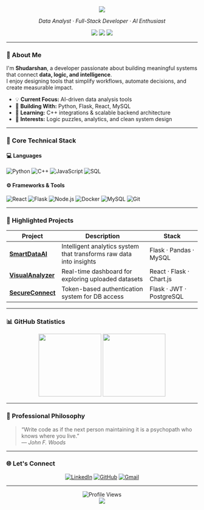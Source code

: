 <!-- 🌿 Professional & Modern GitHub Profile README -->
<div align="center">

<img src="https://capsule-render.vercel.app/api?type=waving&color=0:3b82f6,100:9333ea&height=160&section=header&text=Shudarshan&fontAlignY=35&fontColor=ffffff&fontSize=45" />

<p>
  <em>Data Analyst · Full-Stack Developer · AI Enthusiast</em>
</p>

<a href="https://www.linkedin.com/in/yourlinkedin"><img src="https://img.shields.io/badge/LinkedIn-0077B5?style=for-the-badge&logo=linkedin&logoColor=white"/></a>
<a href="mailto:yourname@gmail.com"><img src="https://img.shields.io/badge/Email-D14836?style=for-the-badge&logo=gmail&logoColor=white"/></a>
<a href="https://github.com/JShudarshan"><img src="https://img.shields.io/badge/GitHub-181717?style=for-the-badge&logo=github&logoColor=white"/></a>

</div>

---

### 👋 About Me

I'm **Shudarshan**, a developer passionate about building meaningful systems that connect **data, logic, and intelligence**.  
I enjoy designing tools that simplify workflows, automate decisions, and create measurable impact.

- 💡 **Current Focus:** AI-driven data analysis tools  
- 🔭 **Building With:** Python, Flask, React, MySQL  
- 🧠 **Learning:** C++ integrations & scalable backend architecture  
- 🧩 **Interests:** Logic puzzles, analytics, and clean system design  

---

### 🧰 Core Technical Stack

#### 💻 Languages
![Python](https://img.shields.io/badge/Python-3776AB?style=flat&logo=python&logoColor=white)
![C++](https://img.shields.io/badge/C++-00599C?style=flat&logo=cplusplus&logoColor=white)
![JavaScript](https://img.shields.io/badge/JavaScript-F7DF1E?style=flat&logo=javascript&logoColor=black)
![SQL](https://img.shields.io/badge/SQL-336791?style=flat&logo=postgresql&logoColor=white)

#### ⚙️ Frameworks & Tools
![React](https://img.shields.io/badge/React-20232A?style=flat&logo=react&logoColor=61DAFB)
![Flask](https://img.shields.io/badge/Flask-000000?style=flat&logo=flask&logoColor=white)
![Node.js](https://img.shields.io/badge/Node.js-339933?style=flat&logo=node.js&logoColor=white)
![Docker](https://img.shields.io/badge/Docker-2496ED?style=flat&logo=docker&logoColor=white)
![MySQL](https://img.shields.io/badge/MySQL-00758F?style=flat&logo=mysql&logoColor=white)
![Git](https://img.shields.io/badge/Git-F05032?style=flat&logo=git&logoColor=white)

---

### 🚀 Highlighted Projects

| Project | Description | Stack |
|----------|--------------|-------|
| [**SmartDataAI**](https://github.com/JShudarshan/SmartDataAI) | Intelligent analytics system that transforms raw data into insights | Flask · Pandas · MySQL |
| [**VisualAnalyzer**](https://github.com/JShudarshan/VisualAnalyzer) | Real-time dashboard for exploring uploaded datasets | React · Flask · Chart.js |
| [**SecureConnect**](https://github.com/JShudarshan/SecureConnect) | Token-based authentication system for DB access | Flask · JWT · PostgreSQL |

---

### 📊 GitHub Statistics

<div align="center">

<img src="https://github-readme-stats.vercel.app/api?username=JShudarshan&show_icons=true&theme=default&hide_border=true&title_color=3b82f6&icon_color=9333ea" height="165"/>
<img src="https://github-readme-streak-stats.herokuapp.com?user=JShudarshan&theme=default&hide_border=true&ring=3b82f6&fire=9333ea&currStreakLabel=3b82f6" height="165"/>

</div>

---

### 🌱 Professional Philosophy
> “Write code as if the next person maintaining it is a psychopath who knows where you live.”  
> — *John F. Woods*

---

### 🌐 Let's Connect

<p align="center">
<a href="https://www.linkedin.com/in/yourlinkedin"><img src="https://img.icons8.com/color/48/linkedin.png" alt="LinkedIn"/></a>
<a href="https://github.com/JShudarshan"><img src="https://img.icons8.com/fluent/48/github.png" alt="GitHub"/></a>
<a href="mailto:yourname@gmail.com"><img src="https://img.icons8.com/color/48/gmail.png" alt="Gmail"/></a>
</p>

---

<div align="center">
  <img src="https://komarev.com/ghpvc/?username=JShudarshan&style=flat-square&color=3b82f6" alt="Profile Views"/>
</div>

<div align="center">
  <img src="https://capsule-render.vercel.app/api?type=waving&color=0:9333ea,100:3b82f6&height=100&section=footer"/>
</div>
